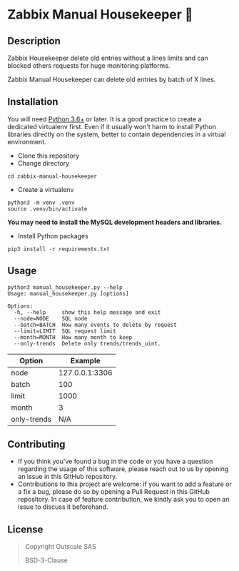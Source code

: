 # Zabbix Manual Housekeeper :put_litter_in_its_place:

## Description
Zabbix Housekeeper delete old entries without a lines limits and can blocked others requests for huge monitoring platforms.

Zabbix Manual Housekeeper can delete old entries by batch of X lines.

## Installation
You will need [Python 3.6+](https://www.python.org/) or later.
It is a good practice to create a dedicated virtualenv first. Even if it usually won't harm to install Python libraries directly on the system, better to contain dependencies in a virtual environment.

- Clone this repository
- Change directory
```
cd zabbix-manual-housekeeper
```
- Create a virtualenv
```
python3 -m venv .venv
source .venv/bin/activate
```
**You may need to install the MySQL development headers and libraries.**

- Install Python packages
```
pip3 install -r requirements.txt
```

## Usage

```
python3 manual_housekeeper.py --help
Usage: manual_housekeeper.py [options]

Options:
  -h, --help     show this help message and exit
  --node=NODE    SQL node
  --batch=BATCH  How many events to delete by request
  --limit=LIMIT  SQL request limit
  --month=MONTH  How many month to keep
  --only-trends  Delete only trends/trends_uint.
```

| Option | Example |
| ------ | ------ |
| node | 127.0.0.1:3306 |
| batch | 100 |
| limit | 1000 |
| month | 3 |
| only-trends | N/A |

## Contributing
- If you think you've found a bug in the code or you have a question regarding the usage of this software, please reach out to us by opening an issue in this GitHub repository.
- Contributions to this project are welcome: if you want to add a feature or a fix a bug, please do so by opening a Pull Request in this GitHub repository. In case of feature contribution, we kindly ask you to open an issue to discuss it beforehand.

## License
> Copyright Outscale SAS
>
> BSD-3-Clause
